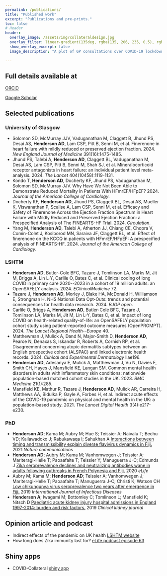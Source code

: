 ```yaml
---
permalink: /publications/
title: "Published work"
excerpt: "Publications and pre-prints."
toc: false
# Header
header:
  overlay_image: /assets/img/collateraldesign.jpg
  overlay_filter: linear-gradient(135deg, rgba(135, 206, 235, 0.5), rgba(255, 255, 255, 0.5))
  show_overlay_excerpt: false
  image_description: "A plot of GP consultations over COVID-19 lockdown"
  
---
```

## Full details available at
[ORCiD](https://orcid.org/0000-0002-8903-4906)

[Google Scholar](https://scholar.google.com/citations?user=FQrBtfAAAAAJ&hl=en&authuser=1)

## Selected publications
### University of Glasgow
* Solomon SD, McMurray JJV, Vaduganathan M, Claggett B, Jhund PS, Desai AS, **Henderson AD**, Lam CSP, Pitt B, Senni M, et al. Finerenone in heart failure with mildly reduced or preserved ejection fraction. 2024. _New England Journal of Medicine_ 391(16):1475-1485.
* Jhund PS, Talebi A, **Henderson AD**, Claggett BL, Vaduganathan M, Desai AS, Lam CSP, Pitt B, Senni M, Shah SJ, et al. Mineralocorticoid receptor antagonists in heart failure: an individual patient level meta-analysis. 2024. _The Lancet_ 404(10458):1119-1131.
* Kondo T, **Henderson AD**, Docherty KF, Jhund PS, Vaduganathan M, Solomon SD, McMurray JJV. Why Have We Not Been Able to Demonstrate Reduced Mortality in Patients With HFmrEF/HFpEF? 2024. _Journal of the American College of Cardiology_.
* Docherty KF, **Henderson AD**, Jhund PS, Claggett BL, Desai AS, Mueller K, Viswanathan P, Scalise A, Lam CSP, Senni M, et al. Efficacy and Safety of Finerenone Across the Ejection Fraction Spectrum in Heart Failure with Mildly Reduced and Preserved Ejection Fraction: a Prespecified Analysis of The FINEARTS-HF Trial. 2024. _Circulation_.
* Yang M, **Henderson AD**, Talebi A, Atherton JJ, Chiang CE, Chopra V, Comin-Colet J, Kosiborod MN, Saraiva JF, Claggett BL, et al. Effect of finerenone on the KCCQ in patients with HFmrEF/HFpEF: A prespecified analysis of FINEARTS-HF. 2024. _Journal of the American College of Cardiology_.

### LSHTM
* **Henderson AD**, Butler-Cole BFC, Tazare J, Tomlinson LA, Marks M, Jit M, Briggs A, Lin L-Y, Carlile O, Bates C, et al. Clinical coding of long COVID in primary care 2020--2023 in a cohort of 19 million adults: an OpenSAFELY analysis. 2024. _EClinicalMedicine_ 72.
* Tazare J, **Henderson AD**, Morley J, Blake HA, McDonald H, Williamson E, Strongman H. NHS National Data Opt-Outs: trends and potential consequences for health data research. 2024. _BJGP open_.
* Carlile O, Briggs A, **Henderson AD**, Butler-Cole BFC, Tazare J, Tomlinson LA, Marks M, Jit M, Lin L-Y, Bates C, et al. Impact of long COVID on health-related quality-of-life: an OpenSAFELY population cohort study using patient-reported outcome measures (OpenPROMPT). 2024. _The Lancet Regional Health--Europe_ 40.
* Matthewman J, Mulick A, Dand N, Major-Smith D, **Henderson AD**, Pearce N, Denaxas S, Iskandar R, Roberts A, Cornish RP, et al. Disagreement concerning atopic dermatitis subtypes between an English prospective cohort (ALSPAC) and linked electronic health records. 2024. _Clinical and Experimental Dermatology_ llae196.
* **Henderson AD**, Adesanya E, Mulick A, Matthewman J, Vu N, Davies F, Smith CH, Hayes J, Mansfield KE, Langan SM. Common mental health disorders in adults with inflammatory skin conditions: nationwide population-based matched cohort studies in the UK. 2023. _BMC Medicine_ 21(1):285.
* Mansfield KE, Mathur R, Tazare J, **Henderson AD**, Mulick AR, Carreira H, Matthews AA, Bidulka P, Gayle A, Forbes H, et al. Indirect acute effects of the COVID-19 pandemic on physical and mental health in the UK: a population-based study. 2021. _The Lancet Digital Health_ 3(4):e217-e230.

### PhD
* **Henderson AD**; Kama M; Aubry M; Hue S; Teissier A; Naivalu T; Bechu VD; Kailawadoko J; Rabukawaqa I; Sahukhan A [Interactions between timing and transmissibility explain diverse flavivirus dynamics in Fiji.](https://doi.org/10.1038/s41467-021-21788-y) 2021 _Nature communications_
* **Henderson AD**; Aubry M; Kama M; Vanhomwegen J; Teissier A; Mariteragi-Helle T; Paoaafaite T; Teissier Y; Manuguerra J-C; Edmunds J [Zika seroprevalence declines and neutralizing antibodies wane in adults following outbreaks in French Polynesia and Fiji.](https://doi.org/10.7554/eLife.48460) 2020 _eLife_
*  Aubry M; Kama M; **Henderson AD**; Teissier A; Vanhomwegen J; Mariteragi-Helle T; Paoaafaite T; Manuguerra J-C; Christi K; Watson CH [Low chikungunya virus seroprevalence two years after emergence in Fiji.](https://doi.org/10.1016/j.ijid.2019.10.040) 2019 _International Journal of Infectious Diseases_
* **Henderson A**; Iwagami M; Bottomley C; Tomlinson L; Mansfield K; Nitsch D [Paediatric acute kidney injury hospital admissions in England 1997-2014: burden and risk factors.](https://doi.org/10.1093/ckj/sfz075) 2019 _Clinical kidney journal_

## Opinion article and podcast
* Indirect effects of the pandemic on UK health [LSHTM website](https://www.lshtm.ac.uk/newsevents/expert-opinion/indirect-effects-pandemic-uk-health)
* How long does Zika immunity last for? [eLife podcast episode 63](https://elifesciences.org/podcast/episode63#962) 

## Shiny apps
* COVID-Collateral [shiny app](https://a-henderson91.shinyapps.io/covid_collateral_shiny/)

